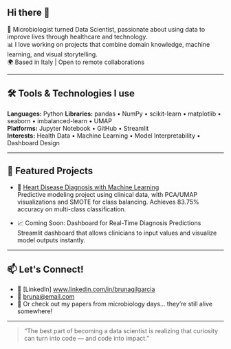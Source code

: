 ## Hi there 👋

🧬 Microbiologist turned Data Scientist, passionate about using data to improve lives through healthcare and technology.  
📊 I love working on projects that combine domain knowledge, machine learning, and visual storytelling.  
🌍 Based in Italy | Open to remote collaborations

---

## 🛠️ Tools & Technologies I use
**Languages:** Python 
**Libraries:** pandas • NumPy • scikit-learn • matplotlib • seaborn • imbalanced-learn • UMAP  
**Platforms:** Jupyter Notebook • GitHub • Streamlit  
**Interests:** Health Data • Machine Learning • Model Interpretability • Dashboard Design

---

## 🚀 Featured Projects

- 💓 [Heart Disease Diagnosis with Machine Learning](https://github.com/BrunaGil25/heart-disease-diagnosis)  
  Predictive modeling project using clinical data, with PCA/UMAP visualizations and SMOTE for class balancing. Achieves 83.75% accuracy on multi-class classification.

- 📈 Coming Soon: Dashboard for Real-Time Diagnosis Predictions  
  Streamlit dashboard that allows clinicians to input values and visualize model outputs instantly.

---

## 📫 Let's Connect!

- 💼 [LinkedIn] www.linkedin.com/in/brunagilgarcia
- 📧 bruna@email.com  
- 🔬 Or check out my papers from microbiology days… they’re still alive somewhere!

---

> “The best part of becoming a data scientist is realizing that curiosity can turn into code — and code into impact.”
